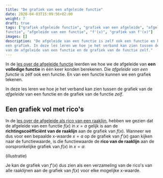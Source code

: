 ```yaml
---
title: "De grafiek van een afgeleide functie"
date: 2020-04-03T15:09:56+02:00
weight: 7
draft: true
tags: ["grafiek afgeleide functie", "grafiek van een afgeleide", "afgeleide
functie", "afgeleide van een functie", "f'(x)", "grafiek van f'(x)"]
images: []
description: "De afgeleide van een functie is zelf ook een functie en heeft dus
een grafiek. In deze les leren we hoe je het verband kan zien tussen de grafiek
van de afgeleide van een functie en de grafiek van de functie zelf."
---
```


In de [les over de afgeleide functie](../afgeleide_functie) leerden we hoe we
de afgeleide van **een volledige functie** in één keer konden berekenen. Die
*afgeleide van een functie* is zélf ook een functie. En van een functie kunnen
we een grafiek tekenen.

In deze les leren we hoe je het verband kan zien tussen de grafiek van de
*afgeleide* van een functie en de grafiek van de functie *zelf*.

## Een grafiek vol met rico's

In de [les over de afgeleide als rico van een raaklijn](../rico_raaklijn),
hebben we gezien dat de afgeleide van een functie $f(x)$ in $x = a$ gelijk is aan de
**richtingscoëfficiënt van de raaklijn** aan de grafiek van $f(x)$. Wanneer we
dus voor een bepaalde x-waarde $x = a$ op de grafiek van $f'(x)$ gaan kijken
naar de functiewaarde, is die functiewaarde de **rico van de raaklijn** aan de
oorspronkelijke grafiek van $f(x)$ in $x = a$:

(illustratie)

Je kan de grafiek van $f'(x)$ dus zien als een verzameling van de rico's van
alle raaklijnen aan de grafiek van $f(x)$ voor elke mogelijke x-waarde.
